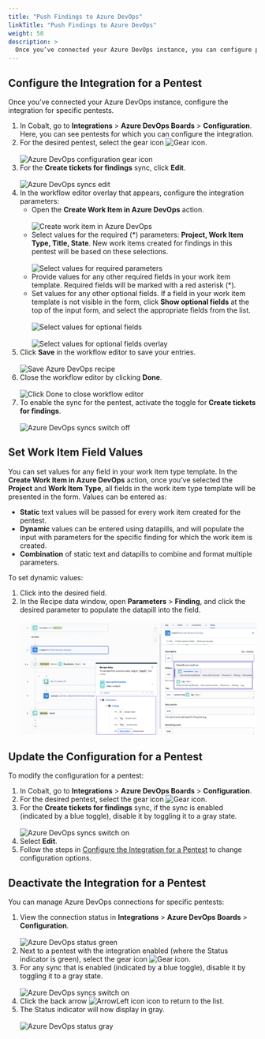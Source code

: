 ```yaml
---
title: "Push Findings to Azure DevOps"
linkTitle: "Push Findings to Azure DevOps"
weight: 50
description: >
  Once you’ve connected your Azure DevOps instance, you can configure pentests to push findings to an ADO Team Project.
---
```


## Configure the Integration for a Pentest

Once you’ve connected your Azure DevOps instance, configure the integration for specific pentests.

1. In Cobalt, go to **Integrations** > **Azure DevOps Boards** > **Configuration**. Here, you can see pentests for which you can configure the integration.
2. For the desired pentest, select the gear icon ![Gear icon](/icons/Gear.png "Gear icon").<br><br>
    ![Azure DevOps configuration gear icon](/integrations/ADO-integration-configuration-status-gear-icon.png "Azure DevOps configuration gear icon")
3. For the **Create tickets for findings** sync, click **Edit**.<br><br>
    ![Azure DevOps syncs edit](/integrations/ADO-integration-syncs-edit-button.png "Azure DevOps syncs edit")
4. In the workflow editor overlay that appears, configure the integration parameters:
    - Open the **Create Work Item in Azure DevOps** action.<br><br>
    ![Create work item in Azure DevOps](/integrations/ADO-documentation-configuration-embed-create-work-item.png "Create work item in Azure DevOps")
    - Select values for the required (*) parameters: **Project, Work Item Type, Title, State**. New work items created for findings in this pentest will be based on these selections.<br><br>
    ![Select values for required parameters](/integrations/ADO-documentation-required-parameters.png "Select values for required parameters")
    - Provide values for any other required fields in your work item template. Required fields will be marked with a red asterisk (*).
    - Set values for any other optional fields. If a field in your work item template is not visible in the form, click **Show optional fields** at the top of the input form, and select the appropriate fields from the list.<br><br>
    ![Select values for optional fields](/integrations/ADO-documentation-configuration-embed-optional-fields.png "Select values for optional fields")<br><br>
    ![Select values for optional fields overlay](/integrations/ADO-documentation-configuration-embed-optional-fields-overlay.png "Select values for optional fields overlay")
5. Click **Save** in the workflow editor to save your entries.<br><br>
    ![Save Azure DevOps recipe](/integrations/ADO-documentation-configuration-embed-click-save.png "Save Azure DevOps recipe")
6. Close the workflow editor by clicking **Done**.<br><br>
    ![Click Done to close workflow editor](/integrations/ADO-documentation-configuration-embed-click-done.png "Click Done to close workflow editor")
7. To enable the sync for the pentest, activate the toggle for **Create tickets for findings**.<br><br>
    ![Azure DevOps syncs switch off](/integrations/ADO-integration-syncs-switch-off.png "Azure DevOps syncs switch off")

## Set Work Item Field Values

You can set values for any field in your work item type template. In the **Create Work Item in Azure DevOps** action, once you’ve selected the **Project** and **Work Item Type**, all fields in the work item type template will be presented in the form. Values can be entered as:
- **Static** text values will be passed for every work item created for the pentest.
- **Dynamic** values can be entered using datapills, and will populate the input with parameters for the specific finding for which the work item is created.  
- **Combination** of static text and datapills to combine and format multiple parameters.

To set dynamic values:
1. Click into the desired field.
2. In the Recipe data window, open **Parameters** > **Finding**, and click the desired parameter to populate the datapill into the field.<br><br>
    ![Populate values with datapill](static/integrations/ADO-documentation-configuration-embed-datapill.png "Populate values with datapill")

## Update the Configuration for a Pentest

To modify the configuration for a pentest: 

1. In Cobalt, go to **Integrations** > **Azure DevOps Boards** > **Configuration**. 
2. For the desired pentest, select the gear icon ![Gear icon](/icons/Gear.png "Gear icon").
3. For the **Create tickets for findings** sync, if the sync is enabled (indicated by a blue toggle), disable it by toggling it to a gray state.<br><br>
    ![Azure DevOps syncs switch on](/integrations/ADO-integration-syncs-switch-on.png "Azure DevOps syncs switch on")
4. Select **Edit**.
5. Follow the steps in [Configure the Integration for a Pentest](/integrations/azure-devops/push-findings/#configure-the-integration-for-a-pentest) to change configuration options.

## Deactivate the Integration for a Pentest

You can manage Azure DevOps connections for specific pentests:
1. View the connection status in **Integrations** > **Azure DevOps Boards** > **Configuration**.<br><br>
    ![Azure DevOps status green](/integrations/ADO-integration-configuration-status-green.png "Azure DevOps status green")
2. Next to a pentest with the integration enabled (where the Status indicator is green), select the gear icon ![Gear icon](/icons/Gear.png "Gear icon").
3. For any sync that is enabled (indicated by a blue toggle), disable it by toggling it to a gray state.<br><br>
![Azure DevOps syncs switch on](/integrations/ADO-integration-syncs-switch-on.png "Azure DevOps syncs switch on")
4. Click the back arrow ![ArrowLeft icon](/icons/ArrowLeft.png "ArrowLeft icon") icon to return to the list.
5. The Status indicator will now display in gray.<br><br>
![Azure DevOps status gray](/integrations/ADO-integration-configuration-status-grey.png "Azure DevOps status gray")
